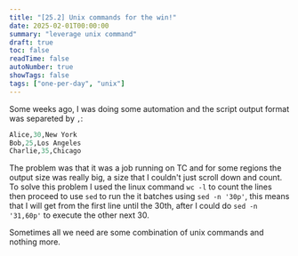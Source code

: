 ```yaml
---
title: "[25.2] Unix commands for the win!"
date: 2025-02-01T00:00:00
summary: "leverage unix command"
draft: true
toc: false
readTime: false
autoNumber: true
showTags: false
tags: ["one-per-day", "unix"]
---
```


Some weeks ago, I was doing some automation and the script output format was separeted by `,`:

```py
Alice,30,New York
Bob,25,Los Angeles
Charlie,35,Chicago
```

The problem was that it was a job running on TC and for some regions the output size was really big, a size that I couldn't just scroll down and count.
To solve this problem I used the linux command `wc -l` to count the lines then proceed to use `sed` to run the it batches using `sed -n '30p'`, this means that I will get from the first line until the 30th, after I could do `sed -n '31,60p'` to execute the other next 30.

Sometimes all we need are some combination of unix commands and nothing more.

